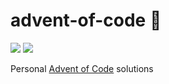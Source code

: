 # advent-of-code 🦌

![](https://img.shields.io/badge/stars%20⭐-10-yellow)
![](https://img.shields.io/badge/days%20completed-5-red)

Personal [Advent of Code](https://adventofcode.com/) solutions
